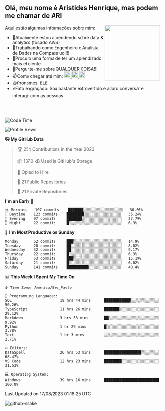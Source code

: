 ## Olá, meu nome é Aristides Henrique, mas podem me chamar de ARI

<div >
Aqui estão algumas informações sobre mim:<img align="right" height="180em" src="https://user-images.githubusercontent.com/97318481/177042589-45d62122-82a9-4a32-b3a7-87b322825b2f.png">
</div>

- 🌱Atualmente estou aprendendo sobre data & analytics (focado AWS)
- 👯Trabalhando como Engenheiro e Analista de Dados na Compass uol!!!
- 🤔Procuro uma forma de ter um aprendizado mais eficiente
- 💬Pergunte-me sobre QUALQUER COISA!!!
- 📫Como chegar até mim:
  <a href="https://www.instagram.com/aryhenry/" target="_blank">
  <img src="https://img.shields.io/badge/-Instagram-%23E4405F?style=for-the-badge&logo=instagram&logoColor=black" height="20px">
  </a>
  <a href="https://www.linkedin.com/in/aristides-henrique/" target="_blank">
  <img src="https://img.shields.io/badge/-LinkedIn-%230077B5?style=for-the-badge&logo=linkedin&logoColor=black" height="20px">
  </a> 
  <a href="mailto:arihenriqueuna@gmail.com">
  <img src="https://img.shields.io/badge/-Gmail-%23333?style=for-the-badge&logo=gmail&logoColor=white" height="20px">
  </a>
- 😄Pronomes: ELE
- ⚡Fato engraçado: Sou bastante extrovertido e adoro conversar e interagir com as pessoas
<br/>
<br/>


<!--START_SECTION:waka-->
![Code Time](http://img.shields.io/badge/Code%20Time-1%2C102%20hrs%2027%20mins-blue)

![Profile Views](http://img.shields.io/badge/Profile%20Views-13-blue)

**🐱 My GitHub Data** 

> 🏆 254 Contributions in the Year 2023
 > 
> 📦 137.0 kB Used in GitHub's Storage 
 > 
> 💼 Opted to Hire
 > 
> 📜 21 Public Repositories 
 > 
> 🔑 21 Private Repositories  
 > 
**I'm an Early 🐤** 

```text
🌞 Morning    107 commits    ███████░░░░░░░░░░░░░░░░░░   30.66% 
🌇 Daytime    123 commits    ████████░░░░░░░░░░░░░░░░░   35.24% 
🌃 Evening    97 commits     ███████░░░░░░░░░░░░░░░░░░   27.79% 
🌙 Night      22 commits     █░░░░░░░░░░░░░░░░░░░░░░░░   6.3%

```
📅 **I'm Most Productive on Sunday** 

```text
Monday       52 commits     ███░░░░░░░░░░░░░░░░░░░░░░   14.9% 
Tuesday      28 commits     ██░░░░░░░░░░░░░░░░░░░░░░░   8.02% 
Wednesday    32 commits     ██░░░░░░░░░░░░░░░░░░░░░░░   9.17% 
Thursday     22 commits     █░░░░░░░░░░░░░░░░░░░░░░░░   6.3% 
Friday       53 commits     ███░░░░░░░░░░░░░░░░░░░░░░   15.19% 
Saturday     21 commits     █░░░░░░░░░░░░░░░░░░░░░░░░   6.02% 
Sunday       141 commits    ██████████░░░░░░░░░░░░░░░   40.4%

```


📊 **This Week I Spent My Time On** 

```text
⌚︎ Time Zone: America/Sao_Paulo

💬 Programming Languages: 
SQL                      19 hrs 44 mins      ████████████░░░░░░░░░░░░░   50.26% 
TypeScript               11 hrs 26 mins      ███████░░░░░░░░░░░░░░░░░░   29.12% 
Markdown                 3 hrs 53 mins       ██░░░░░░░░░░░░░░░░░░░░░░░   9.92% 
Python                   1 hr 29 mins        █░░░░░░░░░░░░░░░░░░░░░░░░   3.78% 
Text                     1 hr 3 mins         ░░░░░░░░░░░░░░░░░░░░░░░░░   2.71%

🔥 Editors: 
DataSpell                26 hrs 53 mins      █████████████████░░░░░░░░   68.47% 
VS Code                  12 hrs 23 mins      ████████░░░░░░░░░░░░░░░░░   31.53%

💻 Operating System: 
Windows                  39 hrs 16 mins      █████████████████████████   100.0%

```


 Last Updated on 17/08/2023 01:18:25 UTC
<!--END_SECTION:waka-->

<img alt="github-snake" src="https://github.com/AriHenrique/AriHenrique/blob/output/github-contribution-grid-snake-dark.svg" />

